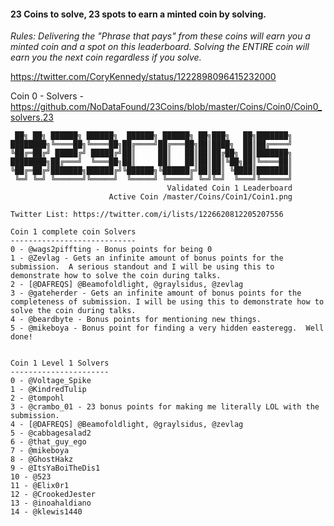 #### 23 Coins to solve, 23 spots to earn a minted coin by solving.
  
*Rules: Delivering the "Phrase that pays" from these coins will earn you a minted coin and a spot on this leaderboard. Solving the ENTIRE coin will earn you the next coin regardless if you solve.*  
 
 https://twitter.com/CoryKennedy/status/1222898096415232000 
 
 Coin 0 - Solvers - https://github.com/NoDataFound/23Coins/blob/master/Coins/Coin0/Coin0_solvers.23
 
``` 
 ██╗ ██╗ ██████╗ ██████╗  ██████╗ ██████╗ ██╗███╗   ██╗███████╗
████████╗╚════██╗╚════██╗██╔════╝██╔═══██╗██║████╗  ██║██╔════╝
╚██╔═██╔╝ █████╔╝ █████╔╝██║     ██║   ██║██║██╔██╗ ██║███████╗
████████╗██╔═══╝  ╚═══██╗██║     ██║   ██║██║██║╚██╗██║╚════██║
╚██╔═██╔╝███████╗██████╔╝╚██████╗╚██████╔╝██║██║ ╚████║███████║
 ╚═╝ ╚═╝ ╚══════╝╚═════╝  ╚═════╝ ╚═════╝ ╚═╝╚═╝  ╚═══╝╚══════╝                    
                                   Validated Coin 1 Leaderboard
                      Active Coin /master/Coins/Coin1/Coin1.png 

Twitter List: https://twitter.com/i/lists/1226620812205207556 

Coin 1 complete coin Solvers
----------------------------
0 - @wags2piffting - Bonus points for being 0
1 - @Zevlag - Gets an infinite amount of bonus points for the submission.  A serious standout and I will be using this to demonstrate how to solve the coin during talks.
2 - [@DAFREQS] @Beamofoldlight, @graylsidus, @zevlag 
3 - @gateherder - Gets an infinite amount of bonus points for the completeness of submission. I will be using this to demonstrate how to solve the coin during talks.
4 - @beardbyte - Bonus points for mentioning new things.
5 - @mikeboya - Bonus point for finding a very hidden easteregg.  Well done!


Coin 1 Level 1 Solvers
----------------------
0 - @Voltage_Spike
1 - @KindredTulip
2 - @tompohl
3 - @crambo_01 - 23 bonus points for making me literally LOL with the submission.
4 - [@DAFREQS] @Beamofoldlight, @graylsidus, @zevlag 
5 - @cabbagesalad2
6 - @that_guy_ego
7 - @mikeboya
8 - @GhostHakz
9 - @ItsYaBoiTheDis1
10 - @523
11 - @Elix0r1
12 - @CrookedJester
13 - @inoahaldiano
14 - @klewis1440

``` 
